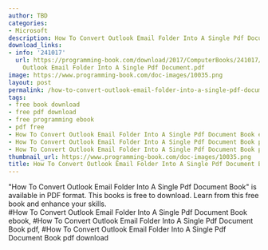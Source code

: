 ```yaml
---
author: TBD
categories:
- Microsoft
description: How To Convert Outlook Email Folder Into A Single Pdf Document Book
download_links:
- info: '241017'
  url: https://programming-book.com/download/2017/ComputerBooks/241017/How To Convert
    Outlook Email Folder Into A Single Pdf Document.pdf
image: https://www.programming-book.com/doc-images/10035.png
layout: post
permalink: /how-to-convert-outlook-email-folder-into-a-single-pdf-document-book.html
tags:
- free book download
- free pdf download
- free programming ebook
- pdf free
- How To Convert Outlook Email Folder Into A Single Pdf Document Book ebook
- How To Convert Outlook Email Folder Into A Single Pdf Document Book pdf
- How To Convert Outlook Email Folder Into A Single Pdf Document Book pdf download
thumbnail_url: https://www.programming-book.com/doc-images/10035.png
title: How To Convert Outlook Email Folder Into A Single Pdf Document Book
---
```


 
<div class="item-desc text-justify">
  "How To Convert Outlook Email Folder Into A Single Pdf Document Book" is available in PDF format. This books is free to download. Learn from this free book and enhance your skills.
  <br>
  #How To Convert Outlook Email Folder Into A Single Pdf Document Book ebook, #How To Convert Outlook Email Folder Into A Single Pdf Document Book pdf, #How To Convert Outlook Email Folder Into A Single Pdf Document Book pdf download
</div>